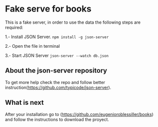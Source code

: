 # Fake serve for books

This is a fake server, in order to use the data the following steps are required:

1.- Install JSON Server.
`npm install -g json-server`

2.- Open the file in terminal

3.- Start JSON Server
`json-server --watch db.json`

## About the json-server repository

To get more help check the repo and follow better instruction(https://github.com/typicode/json-server).

## What is next

After your installation go to (https://github.com/eugenioroblessiller/books) and follow the instructions to download the proyect.

